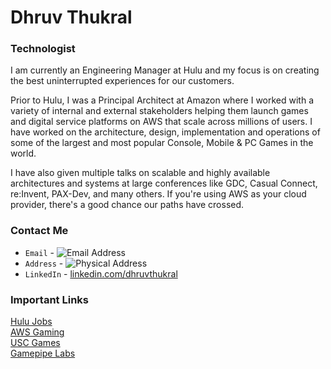 # Dhruv Thukral 
### Technologist

I am currently an Engineering Manager at Hulu and my focus is on creating the best uninterrupted experiences for our customers. 

Prior to Hulu, I was a Principal Architect at Amazon where I worked with a variety of internal and external stakeholders helping them launch games and digital service platforms on AWS that scale across millions of users. I have worked on the architecture, design, implementation and operations of some of the largest and most popular Console, Mobile & PC Games in the world.  

I have also given multiple talks on scalable and highly available architectures and systems at large conferences like GDC, Casual Connect, re:Invent, PAX-Dev, and many others. If you're using AWS as your cloud provider, there's a good chance our paths have crossed.


### Contact Me

* `Email` - ![Email Address](../img/email.png)
* `Address` - ![Physical Address](../img/address.png)
* `LinkedIn` - [linkedin.com/dhruvthukral](http://linkedin.com/in/dhruvthukral)

### Important Links

[Hulu Jobs](https://www.hulu.com/jobs/) <br/>
[AWS Gaming](https://aws.amazon.com/gaming/) <br/>
[USC Games](http://games.usc.edu/) <br/>
[Gamepipe Labs](http://gamepipe.usc.edu/) <br/> 